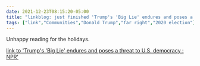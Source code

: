 ```yaml
---
date: 2021-12-23T08:15:20-05:00
title: "linkblog: just finished 'Trump's 'Big Lie' endures and poses a threat to U.S. democracy : NPR'"
tags: ["link","Communities","Donald Trump","far right","2020 election"]
---
```

Unhappy reading for the holidays.
 
[link to 'Trump's 'Big Lie' endures and poses a threat to U.S. democracy : NPR'](https://www.npr.org/2021/12/23/1065277246/trump-big-lie-jan-6-election)
